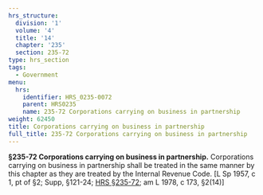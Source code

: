 ```yaml
---
hrs_structure:
  division: '1'
  volume: '4'
  title: '14'
  chapter: '235'
  section: 235-72
type: hrs_section
tags:
  - Government
menu:
  hrs:
    identifier: HRS_0235-0072
    parent: HRS0235
    name: 235-72 Corporations carrying on business in partnership
weight: 62450
title: Corporations carrying on business in partnership
full_title: 235-72 Corporations carrying on business in partnership
---
```

**§235-72 Corporations carrying on business in partnership.** Corporations carrying on business in partnership shall be treated in the same manner by this chapter as they are treated by the Internal Revenue Code. [L Sp 1957, c 1, pt of §2; Supp, §121-24; [HRS §235-72](/title-14/chapter-235/section-235-72/); am L 1978, c 173, §2(14)]
